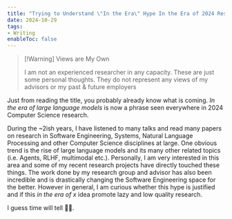 ```yaml
---
title: "Trying to Understand \"In the Era\" Hype In the Era of 2024 Research"
date: 2024-10-29
tags:
- Writing
enableToc: false
---
```


> [!Warning] Views are My Own
> 
> I am not an experienced researcher in any capacity.
> These are just some personal thoughts. They do not represent
> any views of my advisors or my past & future employers

Just from reading the title, you probably already know what is coming.
*In the era of large language models* is now a phrase seen everywhere in 
2024 Computer Science research. 

During the ~2ish years, I have listened to many talks and read many 
papers on research in Software Engineering, Systems, Natural Language Processing
 and other Computer Science disciplines at large. One obvious trend is the 
 rise of large language models and its many other related topics (i.e. Agents, RLHF, multimodal etc.).
 Personally, I am very interested in this area and some of my recent research
 projects have directly touched these things. The work done by my research group
 and advisor has also been incredible and is drastically changing the 
 Software Engineering space for the better. However in general, I am curious
 whether this hype is justified and if this *in the era of x* idea promote
 lazy and low quality research.

I guess time will tell 🤷‍♂️. 


